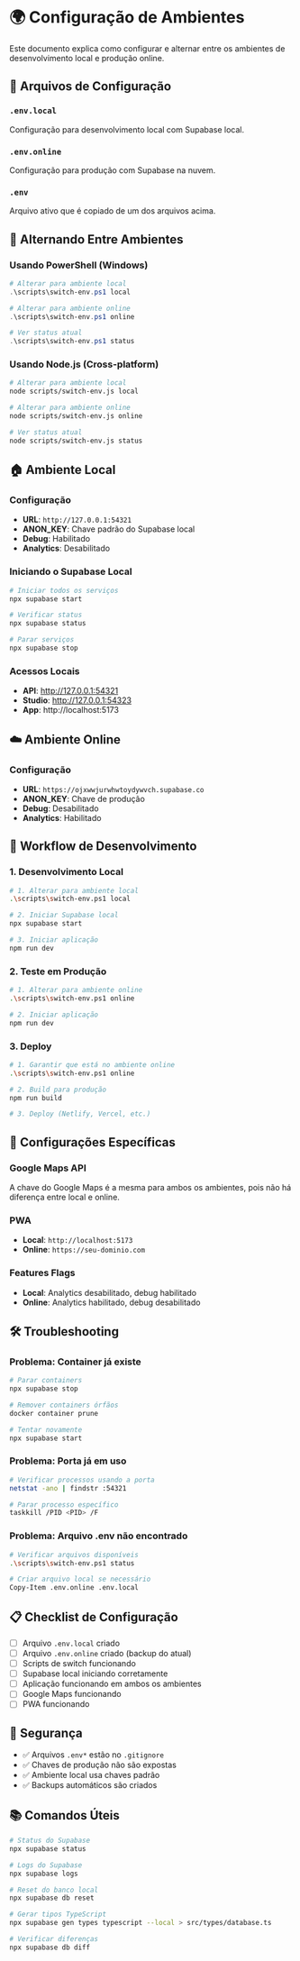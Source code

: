 # 🌍 Configuração de Ambientes

Este documento explica como configurar e alternar entre os ambientes de desenvolvimento local e produção online.

## 📁 Arquivos de Configuração

### `.env.local`
Configuração para desenvolvimento local com Supabase local.

### `.env.online` 
Configuração para produção com Supabase na nuvem.

### `.env`
Arquivo ativo que é copiado de um dos arquivos acima.

## 🔄 Alternando Entre Ambientes

### Usando PowerShell (Windows)
```powershell
# Alterar para ambiente local
.\scripts\switch-env.ps1 local

# Alterar para ambiente online
.\scripts\switch-env.ps1 online

# Ver status atual
.\scripts\switch-env.ps1 status
```

### Usando Node.js (Cross-platform)
```bash
# Alterar para ambiente local
node scripts/switch-env.js local

# Alterar para ambiente online
node scripts/switch-env.js online

# Ver status atual
node scripts/switch-env.js status
```

## 🏠 Ambiente Local

### Configuração
- **URL**: `http://127.0.0.1:54321`
- **ANON_KEY**: Chave padrão do Supabase local
- **Debug**: Habilitado
- **Analytics**: Desabilitado

### Iniciando o Supabase Local
```bash
# Iniciar todos os serviços
npx supabase start

# Verificar status
npx supabase status

# Parar serviços
npx supabase stop
```

### Acessos Locais
- **API**: http://127.0.0.1:54321
- **Studio**: http://127.0.0.1:54323
- **App**: http://localhost:5173

## ☁️ Ambiente Online

### Configuração
- **URL**: `https://ojxwwjurwhwtoydywvch.supabase.co`
- **ANON_KEY**: Chave de produção
- **Debug**: Desabilitado
- **Analytics**: Habilitado

## 🚀 Workflow de Desenvolvimento

### 1. Desenvolvimento Local
```bash
# 1. Alterar para ambiente local
.\scripts\switch-env.ps1 local

# 2. Iniciar Supabase local
npx supabase start

# 3. Iniciar aplicação
npm run dev
```

### 2. Teste em Produção
```bash
# 1. Alterar para ambiente online
.\scripts\switch-env.ps1 online

# 2. Iniciar aplicação
npm run dev
```

### 3. Deploy
```bash
# 1. Garantir que está no ambiente online
.\scripts\switch-env.ps1 online

# 2. Build para produção
npm run build

# 3. Deploy (Netlify, Vercel, etc.)
```

## 🔧 Configurações Específicas

### Google Maps API
A chave do Google Maps é a mesma para ambos os ambientes, pois não há diferença entre local e online.

### PWA
- **Local**: `http://localhost:5173`
- **Online**: `https://seu-dominio.com`

### Features Flags
- **Local**: Analytics desabilitado, debug habilitado
- **Online**: Analytics habilitado, debug desabilitado

## 🛠️ Troubleshooting

### Problema: Container já existe
```bash
# Parar containers
npx supabase stop

# Remover containers órfãos
docker container prune

# Tentar novamente
npx supabase start
```

### Problema: Porta já em uso
```bash
# Verificar processos usando a porta
netstat -ano | findstr :54321

# Parar processo específico
taskkill /PID <PID> /F
```

### Problema: Arquivo .env não encontrado
```bash
# Verificar arquivos disponíveis
.\scripts\switch-env.ps1 status

# Criar arquivo local se necessário
Copy-Item .env.online .env.local
```

## 📋 Checklist de Configuração

- [ ] Arquivo `.env.local` criado
- [ ] Arquivo `.env.online` criado (backup do atual)
- [ ] Scripts de switch funcionando
- [ ] Supabase local iniciando corretamente
- [ ] Aplicação funcionando em ambos os ambientes
- [ ] Google Maps funcionando
- [ ] PWA funcionando

## 🔐 Segurança

- ✅ Arquivos `.env*` estão no `.gitignore`
- ✅ Chaves de produção não são expostas
- ✅ Ambiente local usa chaves padrão
- ✅ Backups automáticos são criados

## 📚 Comandos Úteis

```bash
# Status do Supabase
npx supabase status

# Logs do Supabase
npx supabase logs

# Reset do banco local
npx supabase db reset

# Gerar tipos TypeScript
npx supabase gen types typescript --local > src/types/database.ts

# Verificar diferenças
npx supabase db diff
```
